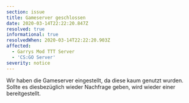 ```yaml
---
section: issue
title: Gameserver geschlossen
date: 2020-03-14T22:22:20.847Z
resolved: true
informational: true
resolvedWhen: 2020-03-14T22:22:20.903Z
affected:
  - Garrys Mod TTT Server
  - 'CS:GO Server'
severity: notice
---
```

Wir haben die Gameserver eingestellt, da diese kaum genutzt wurden. Sollte es diesbezüglich wieder Nachfrage geben, wird wieder einer bereitgestellt.